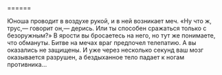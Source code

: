 ======

Юноша проводит в воздухе рукой, и в ней возникает меч. «Ну что ж, трус,— говорит он,— дерись. Или ты способен сражаться только с безоружным?» В ярости вы бросаетесь на него, но тут же понимаете, что обмануты. Битве на мечах враг предпочел телепатию. А вы оказались не защищены. И уже через несколько секунд ваш мозг оказывается разрушен, а бездыханное тело падает к ногам противника...

